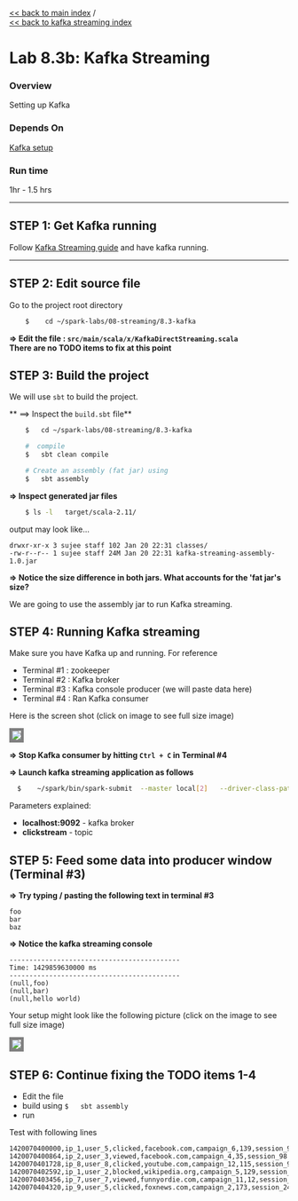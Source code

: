 <link rel='stylesheet' href='../../assets/css/main.css'/>

[<< back to main index](../../README.md)  /  
[<< back to kafka streaming index](README.md)  

Lab 8.3b: Kafka Streaming
=================

### Overview
Setting up Kafka

### Depends On 
[Kafka setup](1-kafka-setup.md)

### Run time
1hr - 1.5 hrs


-----------------------------
STEP 1: Get Kafka running
-----------------------------
Follow [Kafka Streaming guide](1-kafka-setup.md) and have kafka running.

---------------------
STEP 2: Edit source file
---------------------
Go to the project root directory
```bash
    $    cd ~/spark-labs/08-streaming/8.3-kafka
```

**=> Edit the file : `src/main/scala/x/KafkaDirectStreaming.scala`**  
**There are no TODO items to fix at this point**

## STEP 3: Build the project
We will use `sbt` to build the project.  

** ==> Inspect the `build.sbt` file**
```bash
    $   cd ~/spark-labs/08-streaming/8.3-kafka

    #  compile
    $   sbt clean compile

    # Create an assembly (fat jar) using
    $   sbt assembly
```

**=> Inspect generated jar files**
```bash
    $ ls -l   target/scala-2.11/
```

output may look like...
```console
drwxr-xr-x 3 sujee staff 102 Jan 20 22:31 classes/
-rw-r--r-- 1 sujee staff 24M Jan 20 22:31 kafka-streaming-assembly-1.0.jar
```

**=> Notice the size difference in both jars.  What accounts for the 'fat jar's size?**   

We are going to use the assembly jar to run Kafka streaming.


## STEP 4: Running Kafka streaming
Make sure you have Kafka up and running.  For reference
* Terminal #1  : zookeeper
* Terminal #2  : Kafka broker
* Terminal #3  : Kafka console producer (we will paste data here)
* Terminal #4  : Ran Kafka consumer

Here is the screen shot (click on image to see full size image)

<a href="../../assets/images/8.3a-streaming-small.png"><img src="../../assets/images/8.3a-streaming-small.png" style="border: 5px solid grey; max-width:100%;"/></a>


**=> Stop Kafka consumer by hitting `Ctrl + C` in Terminal #4**  

**=> Launch kafka streaming application as follows**  
```bash
  $    ~/spark/bin/spark-submit  --master local[2]   --driver-class-path logging/  --class x.KafkaDirectStreaming  target/scala-2.11/kafka-streaming-assembly-1.0.jar  localhost:9092  clickstream
```

Parameters explained:
* **localhost:9092**   - kafka broker
* **clickstream** - topic

## STEP 5: Feed some data into producer window (Terminal #3)
**=> Try typing / pasting the following text in terminal #3**  
```
foo
bar
baz
```

**=> Notice the kafka streaming console**  
```console
-------------------------------------------
Time: 1429859630000 ms
-------------------------------------------
(null,foo)
(null,bar)
(null,hello world)
```

Your setup might look like the following picture
(click on the image to see full size image)

<a href="../../assets/images/8.3b-streaming-small.png"><img src="../../assets/images/8.3b-streaming-small.png" style="border: 5px solid grey; max-width:100%;"/></a>

## STEP 6: Continue fixing the TODO items 1-4

* Edit the file
* build using `$   sbt assembly`
* run

Test with following lines
```
1420070400000,ip_1,user_5,clicked,facebook.com,campaign_6,139,session_98
1420070400864,ip_2,user_3,viewed,facebook.com,campaign_4,35,session_98
1420070401728,ip_8,user_8,clicked,youtube.com,campaign_12,115,session_92
1420070402592,ip_1,user_2,blocked,wikipedia.org,campaign_5,129,session_91
1420070403456,ip_7,user_7,viewed,funnyordie.com,campaign_11,12,session_13
1420070404320,ip_9,user_5,clicked,foxnews.com,campaign_2,173,session_24
```